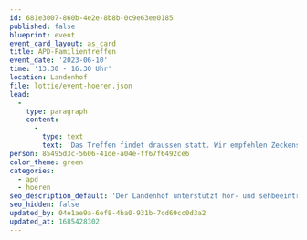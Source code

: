 ```yaml
---
id: 681e3007-860b-4e2e-8b8b-0c9e63ee0185
published: false
blueprint: event
event_card_layout: as_card
title: APD-Familientreffen
event_date: '2023-06-10'
time: '13.30 - 16.30 Uhr'
location: Landenhof
file: lottie/event-hoeren.json
lead:
  -
    type: paragraph
    content:
      -
        type: text
        text: 'Das Treffen findet draussen statt. Wir empfehlen Zeckenschutz.'
person: 85495d3c-5606-41de-a04e-ff67f6492ce6
color_theme: green
categories:
  - apd
  - hoeren
seo_description_default: 'Der Landenhof unterstützt hör- und sehbeeinträchtigte Kinder & Jugendliche in ihrem selbstbestimmten Leben durch Förderung ihrer Fähigkeiten & Entwicklung'
seo_hidden: false
updated_by: 04e1ae9a-6ef8-4ba0-931b-7cd69cc0d3a2
updated_at: 1685428302
---
```

